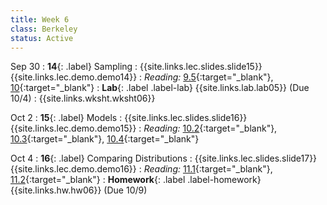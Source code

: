 ```yaml
---
title: Week 6
class: Berkeley
status: Active
---
```

Sep 30
: **14**{: .label}  Sampling
    : {{site.links.lec.slides.slide15}} {{site.links.lec.demo.demo14}}
: _Reading:_ [9.5](https://inferentialthinking.com/chapters/09/5/Finding_Probabilities.html){:target="_blank"}, [10](https://inferentialthinking.com/chapters/10/Sampling_and_Empirical_Distributions.html){:target="_blank"}
: **Lab**{: .label .label-lab} {{site.links.lab.lab05}} (Due 10/4)
    : {{site.links.wksht.wksht06}}

Oct 2
: **15**{: .label} Models
    : {{site.links.lec.slides.slide16}} {{site.links.lec.demo.demo15}}
: _Reading:_ [10.2](https://inferentialthinking.com/chapters/10/2/Sampling_from_a_Population.html){:target="_blank"}, [10.3](https://inferentialthinking.com/chapters/10/3/Empirical_Distribution_of_a_Statistic.html){:target="_blank"}, [10.4](https://inferentialthinking.com/chapters/10/4/Random_Sampling_in_Python.html){:target="_blank"}

Oct 4
: **16**{: .label} Comparing Distributions
    : {{site.links.lec.slides.slide17}} {{site.links.lec.demo.demo16}}
: _Reading:_ [11.1](https://inferentialthinking.com/chapters/11/1/Assessing_a_Model.html){:target="_blank"}, [11.2](https://inferentialthinking.com/chapters/11/2/Multiple_Categories.html){:target="_blank"}
: **Homework**{: .label .label-homework} {{site.links.hw.hw06}} (Due 10/9)